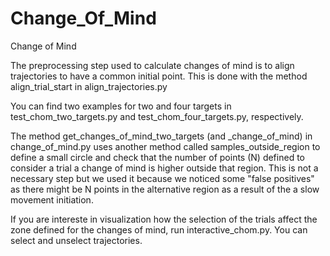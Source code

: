 # Change_Of_Mind
 Change of Mind 

The preprocessing step used to calculate changes of mind is 
to align trajectories to have a common initial point.
This is done with the method  align_trial_start in align_trajectories.py

You can find two examples for two and four targets in 
test_chom_two_targets.py and test_chom_four_targets.py, respectively.

The method get_changes_of_mind_two_targets (and _change_of_mind) in change_of_mind.py uses another method 
called samples_outside_region to define a small circle 
and check that the number of points (N) defined to consider a trial a change of mind
is higher outside that region. This is not a necessary step but we used it 
because we noticed some "false positives" as 
there might be N points in the alternative region as a result of the a slow movement initiation.

If you are intereste in visualization how the selection of the trials affect the 
zone defined for the changes of mind, run interactive_chom.py. 
You can select and unselect trajectories.
